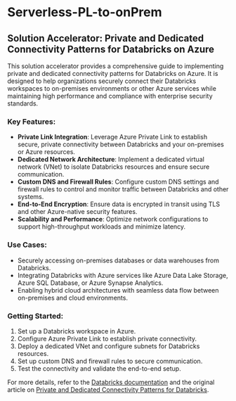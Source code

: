 # Serverless-PL-to-onPrem

## Solution Accelerator: Private and Dedicated Connectivity Patterns for Databricks on Azure

This solution accelerator provides a comprehensive guide to implementing private and dedicated connectivity patterns for Databricks on Azure. It is designed to help organizations securely connect their Databricks workspaces to on-premises environments or other Azure services while maintaining high performance and compliance with enterprise security standards.

### Key Features:
- **Private Link Integration**: Leverage Azure Private Link to establish secure, private connectivity between Databricks and your on-premises or Azure resources.
- **Dedicated Network Architecture**: Implement a dedicated virtual network (VNet) to isolate Databricks resources and ensure secure communication.
- **Custom DNS and Firewall Rules**: Configure custom DNS settings and firewall rules to control and monitor traffic between Databricks and other systems.
- **End-to-End Encryption**: Ensure data is encrypted in transit using TLS and other Azure-native security features.
- **Scalability and Performance**: Optimize network configurations to support high-throughput workloads and minimize latency.

### Use Cases:
- Securely accessing on-premises databases or data warehouses from Databricks.
- Integrating Databricks with Azure services like Azure Data Lake Storage, Azure SQL Database, or Azure Synapse Analytics.
- Enabling hybrid cloud architectures with seamless data flow between on-premises and cloud environments.

### Getting Started:
1. Set up a Databricks workspace in Azure.
2. Configure Azure Private Link to establish private connectivity.
3. Deploy a dedicated VNet and configure subnets for Databricks resources.
4. Set up custom DNS and firewall rules to secure communication.
5. Test the connectivity and validate the end-to-end setup.

For more details, refer to the [Databricks documentation](https://learn.microsoft.com/en-us/azure/databricks/) and the original article on [Private and Dedicated Connectivity Patterns for Databricks](https://community.databricks.com/t5/technical-blog/private-and-dedicated-connectivity-patterns-for-databricks/ba-p/91690).
